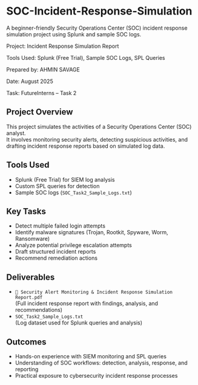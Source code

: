 # SOC-Incident-Response-Simulation

A beginner-friendly Security Operations Center (SOC) incident response simulation project using Splunk and sample SOC logs.

Project: Incident Response Simulation Report 

Tools Used: Splunk (Free Trial), Sample SOC Logs, SPL Queries

Prepared by: AHMIN SAVAGE 

Date: August 2025

Task: FutureInterns – Task 2



## Project Overview
This project simulates the activities of a Security Operations Center (SOC) analyst.  
It involves monitoring security alerts, detecting suspicious activities, and drafting incident response reports based on simulated log data.

## Tools Used
- Splunk (Free Trial) for SIEM log analysis
- Custom SPL queries for detection
- Sample SOC logs (`SOC_Task2_Sample_Logs.txt`)

## Key Tasks
- Detect multiple failed login attempts
- Identify malware signatures (Trojan, Rootkit, Spyware, Worm, Ransomware)
- Analyze potential privilege escalation attempts
- Draft structured incident reports
- Recommend remediation actions

## Deliverables
- `🔐 Security Alert Monitoring & Incident Response Simulation Report.pdf`  
  (Full incident response report with findings, analysis, and recommendations)  
- `SOC_Task2_Sample_Logs.txt`  
  (Log dataset used for Splunk queries and analysis)

## Outcomes
- Hands-on experience with SIEM monitoring and SPL queries
- Understanding of SOC workflows: detection, analysis, response, and reporting
- Practical exposure to cybersecurity incident response processes
